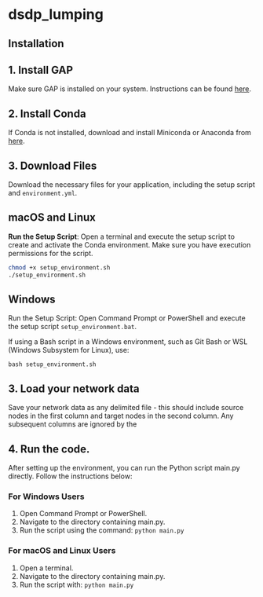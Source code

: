 dsdp_lumping
==============================

Installation
------------

## 1. Install GAP
Make sure GAP is installed on your system. Instructions can be found [here](https://www.gap-system.org/install/).

## 2. Install Conda
If Conda is not installed, download and install Miniconda or Anaconda from [here](https://docs.conda.io/en/latest/miniconda.html).

## 3. Download Files
Download the necessary files for your application, including the setup script and `environment.yml`.

## macOS and Linux

**Run the Setup Script**: Open a terminal and execute the setup script to create and activate the Conda environment. Make sure you have execution permissions for the script.

```bash
chmod +x setup_environment.sh
./setup_environment.sh

```
## Windows
Run the Setup Script: Open Command Prompt or PowerShell and execute the setup script `setup_environment.bat`.

If using a Bash script in a Windows environment, such as Git Bash or WSL (Windows Subsystem for Linux), use:

`bash setup_environment.sh`

## 3. Load your network data
Save your network data as any delimited file - this should include source nodes in the first column and target nodes in the second column.
Any subsequent columns are ignored by the 

## 4. Run the code.
After setting up the environment, you can run the Python script main.py directly. Follow the instructions below:


### For Windows Users
1. Open Command Prompt or PowerShell.
2. Navigate to the directory containing main.py.
3. Run the script using the command:
`python main.py`

### For macOS and Linux Users
1. Open a terminal.
2. Navigate to the directory containing main.py.
3. Run the script with:
`python main.py`


